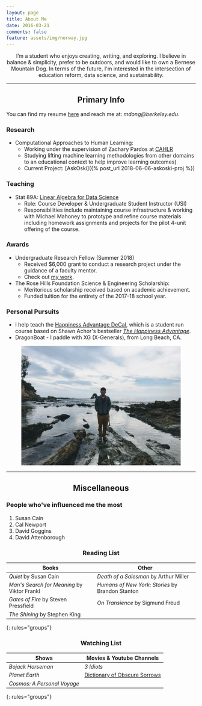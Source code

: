 ```yaml
---
layout: page
title: About Me
date: 2016-03-21
comments: false
feature: assets/img/norway.jpg
---
```

    
<center>  I’m a student who enjoys creating, writing, and exploring.  I believe in balance & simplicity, prefer to be outdoors, and would like to own a Bernese Mountain Dog.  In terms of the future, I'm interested in the intersection of education reform, data science, and sustainability.  </center>

---

<center> <h2> Primary Info </h2> </center>

You can find my resume [here]({{site.url}}/assets/files/matthew-dong-resume.pdf) and reach me at: _mdong@berkeley.edu_. 

### Research
* Computational Approaches to Human Learning:
	- Working under the supervision of Zachary Pardos at [CAHLR](https://github.com/CAHLR)
	- Studying lifting machine learning methodologies from other domains to an educational context to help improve learning outcomes)
	- Current Project: [AskOski]({% post_url 2018-06-06-askoski-proj %})

### Teaching
* Stat 89A: [Linear Algebra for Data Science]({{site.url}}/assets/files/stat89a_syllabus.pdf)
	- Role: Course Developer & Undergraduate Student Instructor (USI)
	- Responsibilities include maintaining course infrastructure & working with Michael Mahoney to prototype and refine course materials including homework assignments and projects for the pilot 4-unit offering of the course.  

<!-- ### Experience -->
<!-- Datakind would be nice -->

### Awards
- Undergraduate Research Fellow (Summer 2018)
	- Received $6,000 grant to conduct a research project under the guidance of a faculty mentor. 
	- Check out [my work]({{site.url}}/assets/files/research-poster-final.pdf).
- The Rose Hills Foundation Science & Engineering Scholarship: 
	- Meritorious scholarship received based on academic achievement.
	- Funded tuition for the entirety of the 2017-18 school year.

### Personal Pursuits
- I help teach the [Happiness Advantage DeCal](https://decal.berkeley.edu/courses/4351), which is a student run course based on Shawn Achor's bestseller [_The Happiness Advantage_](https://www.amazon.com/Happiness-Advantage-Principles-Psychology-Performance/dp/0307591549).
- DragonBoat - I paddle with XG (X-Generals), from Long Beach, CA. 
<!-- - CalBoxing would be nice -->

<figure class="center">
     <img src="/assets/img/beach.jpg">
</figure>

--- 

<center> <h2> Miscellaneous </h2> </center>

### People who've influenced me the most
1. Susan Cain <!-- - accept identity -->
1. Cal Newport 
1. David Goggins <!-- - for being a mentally tough badass -->
1. David Attenborough <!-- - nature documentary -->

<center> <h3> Reading List </h3> </center>

| Books 										|  Other
|--------										|------- 
| _Quiet_ by Susan Cain   						| _Death of a Salesman_ by Arthur Miller
|  _Man's Search for Meaning_ by Viktor Frankl 	|  _Humans of New York: Stories_ by Brandon Stanton   |
| _Gates of Fire_ by Steven Pressfield | _On Transience_ by Sigmund Freud | 
| _The Shining_ by Stephen King 			    |    
{: rules="groups"}

<center> <h3> Watching List </h3> </center>

| Shows 						| Movies & Youtube Channels |
|--------					    |-------        |
| _Bojack Horseman_      		| _3 Idiots_   |
|  _Planet Earth_				| [Dictionary of Obscure Sorrows](https://www.youtube.com/channel/UCDetdM5XDZD1xrQHDPgEg5w)              |
| _Cosmos: A Personal Voyage_ 	|  | 
{: rules="groups"}



